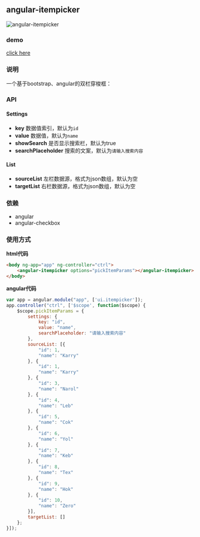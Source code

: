 ## angular-itempicker
![angular-itempicker](https://github.com/linjinying/angular-components/blob/master/angular-itempicker/screenshot.png)  

### demo
[click here](http://www.w3cin.com/demo/angular-components/angular-itempicker/)

### 说明
一个基于bootstrap、angular的双栏穿梭框： 
### API

#### Settings
- **key** 数据值索引，默认为`id`  
- **value** 数据值，默认为`name`  
- **showSearch** 是否显示搜索栏，默认为true  
- **searchPlaceholder** 搜索的文案，默认为`请输入搜索内容`   

#### List
- **sourceList** 左栏数据源，格式为json数组，默认为空  
- **targetList** 右栏数据源，格式为json数组，默认为空  

### 依赖
- angular
- angular-checkbox  

### 使用方式  

**html代码**  
```html
<body ng-app="app" ng-controller="ctrl">
    <angular-itempicker options="pickItemParams"></angular-itempicker>
</body>
```

**angular代码**  
```javascript
var app = angular.module("app", ['ui.itempicker']);
app.controller("ctrl", ['$scope', function($scope) {
    $scope.pickItemParams = {
        settings: {
            key: "id",
            value: "name",
            searchPlaceholder: "请输入搜索内容"
        },
        sourceList: [{
            "id": 1,
            "name": "Karry"
        }, {
            "id": 1,
            "name": "Karry"
        }, {
            "id": 3,
            "name": "Narol"
        }, {
            "id": 4,
            "name": "Leb"
        }, {
            "id": 5,
            "name": "Cok"
        }, {
            "id": 6,
            "name": "Yol"
        }, {
            "id": 7,
            "name": "Keb"
        }, {
            "id": 8,
            "name": "Tex"
        }, {
            "id": 9,
            "name": "Hok"
        }, {
            "id": 10,
            "name": "Zero"
        }],
        targetList: []
    };
}]);
```
